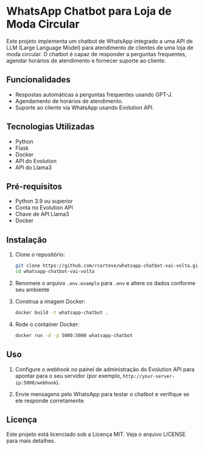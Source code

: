 # WhatsApp Chatbot para Loja de Moda Circular

Este projeto implementa um chatbot de WhatsApp integrado a uma API de LLM (Large Language Model) para atendimento de clientes de uma loja de moda circular. O chatbot é capaz de responder a perguntas frequentes, agendar horários de atendimento e fornecer suporte ao cliente.

## Funcionalidades

- Respostas automáticas a perguntas frequentes usando GPT-J.
- Agendamento de horários de atendimento.
- Suporte ao cliente via WhatsApp usando Evolution API.

## Tecnologias Utilizadas

- Python
- Flask
- Docker
- API do Evolution
- API do Llama3

## Pré-requisitos

- Python 3.9 ou superior
- Conta no Evolution API
- Chave de API Llama3
- Docker

## Instalação

1. Clone o repositório:

    ```bash
    git clone https://github.com/rcortese/whatsapp-chatbot-vai-volta.git
    cd whatsapp-chatbot-vai-volta
    ```

2. Renomeie o arquivo `.env.example` para `.env` e altere os dados conforme seu ambiente

3. Construa a imagem Docker:

    ```bash
    docker build -t whatsapp-chatbot .
    ```

4. Rode o container Docker:

    ```bash
    docker run -d -p 5000:5000 whatsapp-chatbot
    ```

## Uso

1. Configure o webhook no painel de administração do Evolution API para apontar para o seu servidor (por exemplo, `http://your-server-ip:5000/webhook`).

2. Envie mensagens pelo WhatsApp para testar o chatbot e verifique se ele responde corretamente.

## Licença

Este projeto está licenciado sob a Licença MIT. Veja o arquivo LICENSE para mais detalhes.
